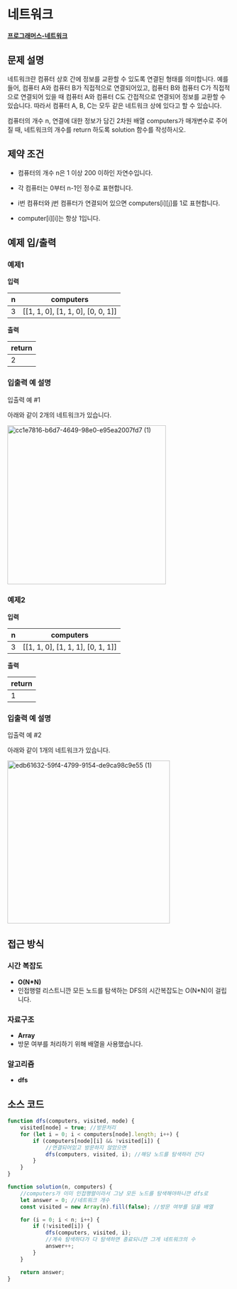 # 네트워크

**[프로그래머스-네트워크](https://school.programmers.co.kr/learn/courses/30/lessons/43162)**

## 문제 설명

네트워크란 컴퓨터 상호 간에 정보를 교환할 수 있도록 연결된 형태를 의미합니다. 예를 들어, 컴퓨터 A와 컴퓨터 B가 직접적으로 연결되어있고, 컴퓨터 B와 컴퓨터 C가 직접적으로 연결되어 있을 때 컴퓨터 A와 컴퓨터 C도 간접적으로 연결되어 정보를 교환할 수 있습니다. 따라서 컴퓨터 A, B, C는 모두 같은 네트워크 상에 있다고 할 수 있습니다.

컴퓨터의 개수 n, 연결에 대한 정보가 담긴 2차원 배열 computers가 매개변수로 주어질 때, 네트워크의 개수를 return 하도록 solution 함수를 작성하시오.

## 제약 조건

-   컴퓨터의 개수 n은 1 이상 200 이하인 자연수입니다.

-   각 컴퓨터는 0부터 n-1인 정수로 표현합니다.

-   i번 컴퓨터와 j번 컴퓨터가 연결되어 있으면 computers[i][j]를 1로 표현합니다.

-   computer[i][i]는 항상 1입니다.

## 예제 입/출력

### 예제1

**입력**

| n   | computers                         |
| --- | --------------------------------- |
| 3   | [[1, 1, 0], [1, 1, 0], [0, 0, 1]] |

**출력**

| return |
| ------ |
| 2      |

### 입출력 예 설명

입출력 예 #1

아래와 같이 2개의 네트워크가 있습니다.

<img width="357" alt="cc1e7816-b6d7-4649-98e0-e95ea2007fd7 (1)" src="https://github.com/user-attachments/assets/d1264d85-72da-4f8e-abf3-f62f48a47f8d">

### 예제2

**입력**

| n   | computers                         |
| --- | --------------------------------- |
| 3   | [[1, 1, 0], [1, 1, 1], [0, 1, 1]] |

**출력**

| return |
| ------ |
| 1      |

### 입출력 예 설명

입출력 예 #2

아래와 같이 1개의 네트워크가 있습니다.

<img width="366" alt="edb61632-59f4-4799-9154-de9ca98c9e55 (1)" src="https://github.com/user-attachments/assets/28131e4d-e334-4fef-bc81-be8f9c56f846">

## 접근 방식

### 시간 복잡도

-   **O(N\*N)**
-   인접행렬 리스트니깐 모든 노드를 탐색하는 DFS의 시간복잡도는 O(N\*N)이 걸립니다.

### 자료구조

-   **Array**
-   방문 여부를 처리하기 위해 배열을 사용했습니다.

### 알고리즘

-   **dfs**

## 소스 코드

```js
function dfs(computers, visited, node) {
    visited[node] = true; //방문처리
    for (let i = 0; i < computers[node].length; i++) {
        if (computers[node][i] && !visited[i]) {
            //연결되어있고 방문하지 않았으면
            dfs(computers, visited, i); //해당 노드를 탐색하러 간다
        }
    }
}

function solution(n, computers) {
    //computers가 이미 인접행렬이라서 그냥 모든 노드를 탐색해야하니깐 dfs로
    let answer = 0; //네트워크 개수
    const visited = new Array(n).fill(false); //방문 여부를 담을 배열

    for (i = 0; i < n; i++) {
        if (!visited[i]) {
            dfs(computers, visited, i);
            //계속 탐색하다가 다 탐색하면 종료되니깐 그게 네트워크의 수
            answer++;
        }
    }

    return answer;
}
```
